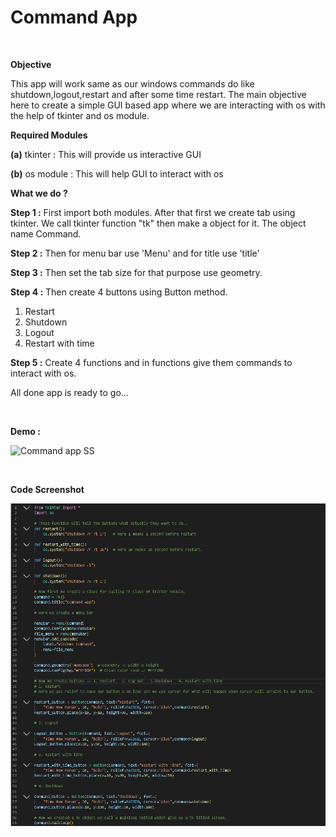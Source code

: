 # Command App

<br />

__Objective__ 

This app will work same as our windows commands do like shutdown,logout,restart and after some time restart. The main objective here to create a simple GUI based app where we are interacting with os with the help of tkinter and os module.

__Required Modules__

__(a)__ tkinter : This will provide us interactive GUI 

__(b)__ os module : This will help GUI to interact with os


__What we do ?__

__Step 1 :__ First import both modules. After that first we create tab using tkinter. We call tkinter function "tk" then make a object for it. The object name Command.

__Step 2 :__ Then for menu bar use 'Menu' and for title use 'title' 

__Step 3 :__ Then set the tab size for that purpose use geometry.

__Step 4 :__ Then create 4 buttons using Button method.

1. Restart
2. Shutdown
3. Logout
4. Restart with time

__Step 5 :__ Create 4 functions and in functions give them commands to interact with os.


All done app is ready to go...


<br />

__Demo :__

![Command app SS](https://user-images.githubusercontent.com/78997764/184631676-a52d2891-1b6b-4f23-b387-8a7920707626.png)



<br />

__Code Screenshot__

![](Code%20SS.png)
